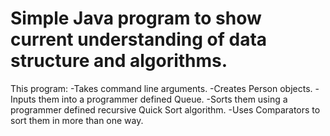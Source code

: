 # Simple Java program to show current understanding of data structure and algorithms.

This program:
-Takes command line arguments.
-Creates Person objects.
-Inputs them into a programmer defined Queue.
-Sorts them using a programmer defined recursive Quick Sort algorithm.
-Uses Comparators to sort them in more than one way.
